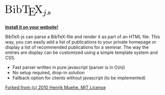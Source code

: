 # ![BibTeX-js](wiki/logo.png) #
**[Install it on your website!](wiki/Installation.md)**

BibTeX-js can parse a BibTeX-file and render it as part of an HTML file. This way, you can easily add a list of publications to your private homepage or display a list of recommended publications for a seminar. The way the entries are display can be customized using a simple template system and CSS.

* Fast parser written in pure javascript (parser is in O(n))
* No setup required, drop-in solution
* Fallback option for clients without javascript (to be implemented)

[Forked from (c) 2010 Henrik Muehe. MIT License](https://code.google.com/p/bibtex-js/)

